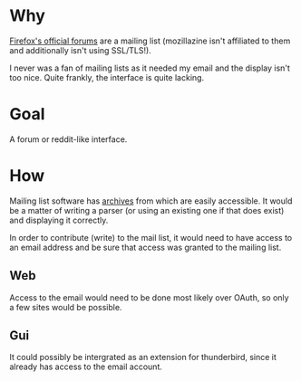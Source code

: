 # Why

[Firefox's official forums](https://www.mozilla.org/en-US/about/forums/#extension-development) are a mailing list \(mozillazine isn't affiliated to them and additionally isn't using SSL/TLS!\).

I never was a fan of mailing lists as it needed my email and the display isn't too nice. Quite frankly, the interface is quite lacking.

# Goal

A forum or reddit-like interface.

# How

Mailing list software has [archives](https://mail.mozilla.org/pipermail/dev-addons/) from which are easily accessible. It would be a matter of writing a parser \(or using an existing one if that does exist\) and displaying it correctly.

In order to contribute \(write\) to the mail list, it would need to have access to an email address and be sure that access was granted to the mailing list.

## Web

Access to the email would need to be done most likely over OAuth, so only a few sites would be possible.

## Gui

It could possibly be intergrated as an extension for thunderbird, since it already has access to the email account.

